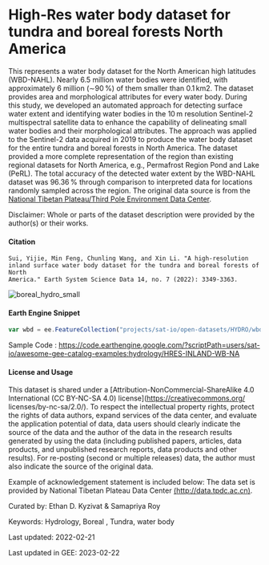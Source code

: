 # High-Res water body dataset for tundra and boreal forests North America

This represents a water body dataset for the North American high latitudes (WBD-NAHL). Nearly 6.5 million water bodies were identified, with
approximately 6 million (∼90 %) of them smaller than 0.1 km2. The dataset provides area and morphological attributes for every water body. During
this study, we developed an automated approach for detecting surface water extent and identifying water bodies in the 10 m resolution Sentinel-2
multispectral satellite data to enhance the capability of delineating small water bodies and their morphological attributes. The approach was
applied to the Sentinel-2 data acquired in 2019 to produce the water body dataset for the entire tundra and boreal forests in North America. The
dataset provided a more complete representation of the region than existing regional datasets for North America, e.g., Permafrost Region Pond and
Lake (PeRL). The total accuracy of the detected water extent by the WBD-NAHL dataset was 96.36 % through comparison to interpreted data for
locations randomly sampled across the region. The original data source is from the [National Tibetan Plateau/Third Pole Environment Data Center](https://doi.org/10.11888/Hydro.tpdc.271021).

Disclaimer: Whole or parts of the dataset description were provided by the author(s) or their works.

#### Citation

```
Sui, Yijie, Min Feng, Chunling Wang, and Xin Li. "A high-resolution inland surface water body dataset for the tundra and boreal forests of North
America." Earth System Science Data 14, no. 7 (2022): 3349-3363.
```

![boreal_hydro_small](https://user-images.githubusercontent.com/6677629/221423389-90209fe3-d96d-40f7-8f4c-7d6f70cd2719.gif)

#### Earth Engine Snippet

```js
var wbd = ee.FeatureCollection("projects/sat-io/open-datasets/HYDRO/wbd_fixed_geoms");
```

Sample Code : https://code.earthengine.google.com/?scriptPath=users/sat-io/awesome-gee-catalog-examples:hydrology/HRES-INLAND-WB-NA


#### License and Usage
This dataset is shared under a [Attribution-NonCommercial-ShareAlike 4.0 International (CC BY-NC-SA 4.0) license](https://creativecommons.org/
licenses/by-nc-sa/2.0/). To respect the intellectual property rights, protect the rights of data authors, expand services of the data center, and
evaluate the application potential of data, data users should clearly indicate the source of the data and the author of the data in the research
results generated by using the data (including published papers, articles, data products, and unpublished research reports, data products and other
results). For re-posting (second or multiple releases) data, the author must also indicate the source of the original data.

Example of acknowledgement statement is included below: The data set is provided by National Tibetan Plateau Data Center [(http://data.tpdc.ac.cn)](http://data.tpdc.ac.cn/).

Curated by: Ethan D. Kyzivat & Samapriya Roy

Keywords: Hydrology, Boreal , Tundra, water body

Last updated: 2022-02-21

Last updated in GEE: 2023-02-22
